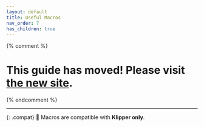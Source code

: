 ```yaml
---
layout: default
title: Useful Macros
nav_order: 7
has_children: true
---
```

{% comment %} 
# This guide has moved! Please visit [the new site](https://ellis3dp.com/Print-Tuning-Guide/).
{% endcomment %}

---

{: .compat}
:dizzy: Macros are compatible with **Klipper only**.
